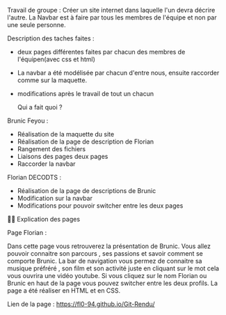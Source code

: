 Travail de groupe :
 Créer un site internet dans laquelle l'un devra décrire l'autre. 
 La Navbar est à faire par tous les membres de l'équipe et non par une seule personne.

 Description des taches faites : 
 - deux pages différentes faites par chacun des membres de l'équipen(avec css et html)
 - La navbar a été modélisée par chacun d'entre nous, ensuite raccorder comme sur la maquette. 
 - modifications après le travail de tout un chacun 


   Qui a fait quoi ? 
  
  Brunic Feyou : 
  - Réalisation de la maquette du site
  - Réalisation de la page de description de Florian 
  - Rangement des fichiers 
  - Liaisons des pages deux pages
  - Raccorder la navbar


  Florian DECODTS : 
  - Réalisation de la page de descriptions de Brunic
  - Modification sur la navbar
  - Modifications pour pouvoir switcher entre les deux pages


👨‍💻 Explication des pages 

Page Florian :

Dans cette page vous retrouverez la présentation de Brunic. Vous allez pouvoir connaitre son parcours , ses passions et savoir comment se comporte Brunic. 
La bar de navigation vous permez de connaitre sa musique préfréré , son film et son activité juste en cliquant sur le mot cela vous ouvrira une vidéo youtube. 
Si vous cliquez sur le nom Florian ou Brunic en haut de la page vous pouvez switcher entre les deux profils. 
La page a été réaliser en HTML et en CSS.


Lien de la page : https://fl0-94.github.io/Git-Rendu/


